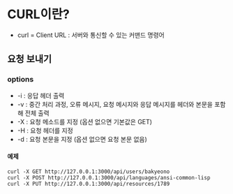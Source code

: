 # CURL이란?

* curl = Client URL
: 서버와 통신할 수 있는 커맨드 명령어

## 요청 보내기
### options
* -i : 응답 헤더 출력
* -v : 중간 처리 과정, 오류 메시지, 요청 메시지와 응답 메시지를 헤더와 본문을 포함해 전체 출력
* -X : 요청 메소드를 지정 (옵션 없으면 기본값은 GET)
* -H : 요청 헤더를 지정
* -d : 요청 본문을 지정 (옵션 없으면 요청 본문 없음)

#### 예제
```shell
curl -X GET http://127.0.0.1:3000/api/users/bakyeono
curl -X POST http://127.0.0.1:3000/api/languages/ansi-common-lisp
curl -X PUT http://127.0.0.1:3000/api/resources/1789
```
